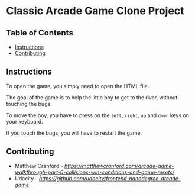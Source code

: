 # Classic Arcade Game Clone Project

## Table of Contents

- [Instructions](#instructions)
- [Contributing](#contributing)

## Instructions

To open the game, you simply need to open the HTML file.

The goal of the game is to help the little boy to get to the river, without touching the bugs.

To move the boy, you have to press on the `left`, `right`, `up` and `down` keys on your keyboard.

If you touch the bugs, you will have to restart the game.

## Contributing

- Matthew Cranford - _https://matthewcranford.com/arcade-game-walkthrough-part-6-collisions-win-conditions-and-game-resets/_
- Udacity - _https://github.com/udacity/frontend-nanodegree-arcade-game_
